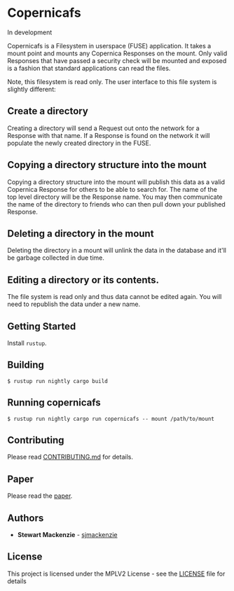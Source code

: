 # Copernicafs

In development

Copernicafs is a Filesystem in userspace (FUSE) application. It takes a mount point and mounts any Copernica Responses on the mount. Only valid Responses that have passed a security check will be mounted and exposed is a fashion that standard applications can read the files.

Note, this filesystem is read only. The user interface to this file system is slightly different:

## Create a directory

Creating a directory will send a Request out onto the network for a Response with that name. If a Response is found on the network it will populate the newly created directory in the FUSE.

## Copying a directory structure into the mount

Copying a directory structure into the mount will publish this data as a valid Copernica Response for others to be able to search for. The name of the top level directory will be the Response name. You may then communicate the name of the directory to friends who can then pull down your published Response.

## Deleting a directory in the mount

Deleting the directory in a mount will unlink the data in the database and it'll be garbage collected in due time.

## Editing a directory or its contents.

The file system is read only and thus data cannot be edited again. You will need to republish the data under a new name.

## Getting Started

Install `rustup`.

## Building

`$ rustup run nightly cargo build`

## Running copernicafs

`$ rustup run nightly cargo run copernicafs -- mount /path/to/mount`

## Contributing

Please read [CONTRIBUTING.md](CONTRIBUTING.md) for details.

## Paper

Please read the [paper](https://fractalide.com/fractalide.pdf).

## Authors

* **Stewart Mackenzie** - [sjmackenzie](https://github.com/sjmackenzie)

## License

This project is licensed under the MPLV2 License - see the [LICENSE](../LICENSE) file for details

